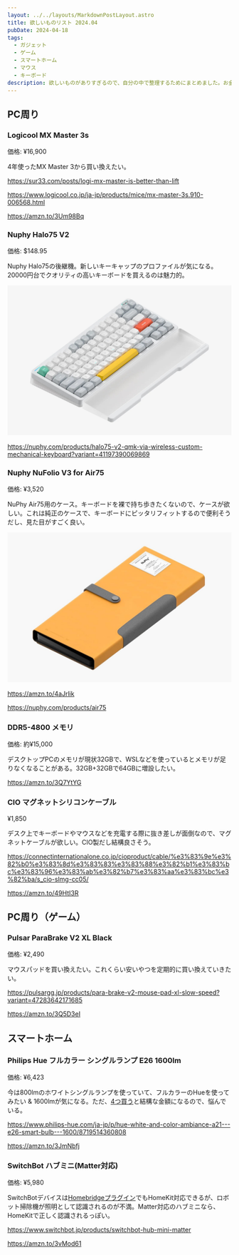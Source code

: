 ```yaml
---
layout: ../../layouts/MarkdownPostLayout.astro
title: 欲しいものリスト 2024.04
pubDate: 2024-04-18
tags:
  - ガジェット
  - ゲーム
  - スマートホーム
  - マウス
  - キーボード
description: 欲しいものがありすぎるので、自分の中で整理するためにまとめました。お金が足りない。
---
```


## PC周り

### Logicool MX Master 3s

価格: ¥16,900

4年使ったMX Master 3から買い換えたい。

https://sur33.com/posts/logi-mx-master-is-better-than-lift

https://www.logicool.co.jp/ja-jp/products/mice/mx-master-3s.910-006568.html

https://amzn.to/3Um98Bq

### Nuphy Halo75 V2

価格: $148.95

Nuphy Halo75の後継機。新しいキーキャップのプロファイルが気になる。20000円台でクオリティの高いキーボードを買えるのは魅力的。

![Nuphy Halo75 V2](./images/nuphy-halo75-v2.jpg)

https://nuphy.com/products/halo75-v2-qmk-via-wireless-custom-mechanical-keyboard?variant=41197390069869

### Nuphy NuFolio V3 for Air75

価格: ¥3,520

NuPhy Air75用のケース。キーボードを裸で持ち歩きたくないので、ケースが欲しい。これは純正のケースで、キーボードにピッタリフィットするので便利そうだし、見た目がすごく良い。

![Nuphy NuFolio V3 for Air75](./images/nuphy-nufolio-v3-for-air75.jpg)

https://amzn.to/4aJrlik

https://nuphy.com/products/air75

### DDR5-4800 メモリ

価格: 約¥15,000

デスクトップPCのメモリが現状32GBで、WSLなどを使っているとメモリが足りなくなることがある。32GB+32GBで64GBに増設したい。

https://amzn.to/3Q7YtYG

### CIO マグネットシリコンケーブル

¥1,850

デスク上でキーボードやマウスなどを充電する際に抜き差しが面倒なので、マグネットケーブルが欲しい。CIO製だし結構良さそう。

https://connectinternationalone.co.jp/cioproduct/cable/%e3%83%9e%e3%82%b0%e3%83%8d%e3%83%83%e3%83%88%e3%82%b1%e3%83%bc%e3%83%96%e3%83%ab%e3%82%b7%e3%83%aa%e3%83%bc%e3%82%ba/s_cio-slmg-cc05/

https://amzn.to/49HtI3R

## PC周り（ゲーム）

### Pulsar ParaBrake V2 XL Black

価格: ¥2,490

マウスパッドを買い換えたい。これくらい安いやつを定期的に買い換えていきたい。

https://pulsargg.jp/products/para-brake-v2-mouse-pad-xl-slow-speed?variant=47283642171685

https://amzn.to/3Q5D3eI

## スマートホーム

### Philips Hue フルカラー シングルランプ E26 1600lm

価格: ¥6,423

今は800lmのホワイトシングルランプを使っていて、フルカラーのHueを使ってみたい & 1600lmが気になる。ただ、[4つ買う](https://amzn.to/441r6fS)と結構な金額になるので、悩んでいる。

https://www.philips-hue.com/ja-jp/p/hue-white-and-color-ambiance-a21---e26-smart-bulb---1600/8719514360808

https://amzn.to/3JmNbfj

### SwitchBot ハブミニ(Matter対応)

価格: ¥5,980

SwitchBotデバイスは[Homebridgeプラグイン](https://github.com/OpenWonderLabs/homebridge-switchbot)でもHomeKit対応できるが、ロボット掃除機が照明として認識されるのが不満。Matter対応のハブミニなら、HomeKitで正しく認識されるっぽい。

https://www.switchbot.jp/products/switchbot-hub-mini-matter

https://amzn.to/3vMod61

